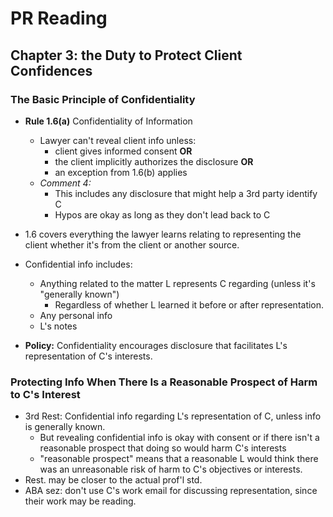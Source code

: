 # PR Reading

## Chapter 3: the Duty to Protect Client Confidences

### The Basic Principle of Confidentiality

* **Rule 1.6(a)** Confidentiality of Information
	* Lawyer can't reveal client info unless: 
		* client gives informed consent **OR**
		* the client implicitly authorizes the disclosure **OR**
		* an exception from 1.6(b) applies
	* *Comment 4:*
		* This includes any disclosure that might help a 3rd party identify C
		* Hypos are okay as long as they don't lead back to C
* 1.6 covers everything the lawyer learns relating to representing the client whether it's from the client or another source.
* Confidential info includes:
	* Anything related to the matter L represents C regarding (unless it's "generally known")
		* Regardless of whether L learned it before or after representation.
	* Any personal info
	* L's notes

* **Policy:** Confidentiality encourages disclosure that facilitates L's representation of C's interests.

### Protecting Info When There Is a Reasonable Prospect of Harm to C's Interest

* 3rd Rest: Confidential info regarding L's representation of C, unless info is generally known.
	* But revealing confidential info is okay with consent or if there isn't a reasonable prospect that doing so would harm C's interests
	* "reasonable prospect" means that a reasonable L would think there was an unreasonable risk of harm to C's objectives or interests. 
* Rest. may be closer to the actual prof'l std.
* ABA sez: don't use C's work email for discussing representation, since their work may be reading.